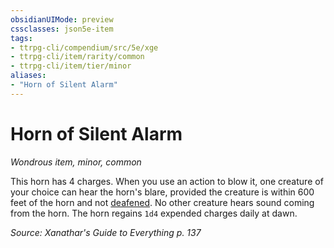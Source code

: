 ```yaml
---
obsidianUIMode: preview
cssclasses: json5e-item
tags:
- ttrpg-cli/compendium/src/5e/xge
- ttrpg-cli/item/rarity/common
- ttrpg-cli/item/tier/minor
aliases: 
- "Horn of Silent Alarm"
---
```

# Horn of Silent Alarm
*Wondrous item, minor, common*  


This horn has 4 charges. When you use an action to blow it, one creature of your choice can hear the horn's blare, provided the creature is within 600 feet of the horn and not [deafened](3-Mechanics/CLI/rules/conditions.md#Deafened). No other creature hears sound coming from the horn. The horn regains `1d4` expended charges daily at dawn.

*Source: Xanathar's Guide to Everything p. 137*